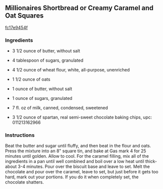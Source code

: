 ## Millionaires Shortbread or Creamy Caramel and Oat Squares

[fc17e9454f](http://www.food.com/recipe/millionaires-shortbread-or-creamy-caramel-and-oat-squares-291582)

### Ingredients

 - 3 1/2 ounce of butter, without salt

 - 4 tablespoon of sugars, granulated

 - 4 1/2 ounce of wheat flour, white, all-purpose, unenriched

 - 1 1/2 ounce of oats

 - 1 ounce of butter, without salt

 - 1 ounce of sugars, granulated

 - 7 fl. oz of milk, canned, condensed, sweetened

 - 3 1/2 ounce of spartan, real semi-sweet chocolate baking chips, upc: 011213162966

### Instructions

Beat the butter and sugar until fluffy, and then beat in the flour and oats. Press the mixture into an 8" square tin, and bake at Gas mark 4 for 25 minutes until golden. Allow to cool. For the caramel filling, mix all of the ingredients in a pan until well combined and boil over a low heat until thick-about 3-4 minutes. Pour over the biscuit base and leave to set. Melt the chocolate and pour over the caramel, leave to set, but just before it gets too hard, mark out your portions. If you do it when completely set, the chocolate shatters.